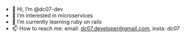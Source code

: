 - 👋 Hi, I’m @dc07-dev
- 👀 I’m interested in microservices
- 🌱 I’m currently learning ruby on rails
- 📫 How to reach me: email: dc07.developer@gmail.com, insta: _dc07_

<!---
dc07-dev/dc07-dev is a ✨ special ✨ repository because its `README.md` (this file) appears on your GitHub profile.
You can click the Preview link to take a look at your changes.
--->
